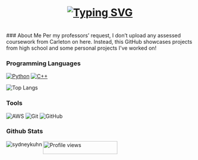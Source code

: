 <h1 align = "center">
<a href="https://git.io/typing-svg"><img src="https://readme-typing-svg.herokuapp.com?font=Fira+Code&size=60&duration=1000&pause=200&color=000000&background=FFFFFF&center=true&vCenter=true&multiline=true&width=1920&height=500&lines=Hello,+World!+...+get+it?;;My+name+is+Sydney+Kuhn;;I'm+a+3rd+year+computer+engineering+student;at+Carleton+University+%F0%9F%91%8B&repeat=0" alt="Typing SVG" /></a>
</h1>
<br>
### About Me
Per my professors’ request, I don’t upload any assessed coursework from Carleton on here.
Instead, this GitHub showcases projects from high school and some personal projects I've worked on!

### Programming Languages
<p>
  <a href="https://github.com/search?q=user%3Asydneykuhn+language%3Apython"><img alt="Python" src="https://img.shields.io/badge/Python-14354C.svg?logo=python&logoColor=white"></a>
  <a href="https://github.com/search?q=user%3Asydneykuhn+language%3Acpp"><img alt="C++" src="https://custom-icon-badges.herokuapp.com/badge/C++-9C033A.svg?logo=cpp2&logoColor=white"></a>
 
![Top Langs](https://github-readme-stats.vercel.app/api/top-langs/?username=sydneykuhn&layout=compact)
  
### Tools
  ![AWS](https://img.shields.io/badge/AWS-%23FF9900.svg?style=for-the-badge&logo=amazon-aws&logoColor=white)
  ![Git](https://img.shields.io/badge/git-%23F05033.svg?style=for-the-badge&logo=git&logoColor=white)
  ![GitHub](https://img.shields.io/badge/github-%23121011.svg?style=for-the-badge&logo=github&logoColor=white)

### Github Stats
<p><img align="left" src="https://github-readme-stats.vercel.app/api?username=sydneykuhn&rank_icon=github&show_icons=true&theme=swift&include_all_commits=true" alt="sydneykuhn" /></p>

<p align="left">
  <img src="https://komarev.com/ghpvc/?username=sydneykuhn&color=blue&style=flat-square&label=Profile+Views" alt="Profile views" width="200" height="35">
</p>
